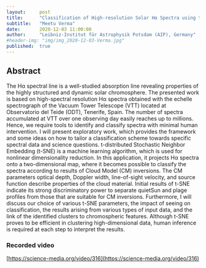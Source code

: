 ```yaml
---
layout:     post
title:      "Classification of High-resolution Solar Hα Spectra using t-distributed Stochastic Neighbor Embedding"
subtitle:   "Meetu Verma"
date:       2020-12-03 11:00:00
author:     "Leibniz-Institut für Astrophysik Potsdam (AIP), Germany"
#header-img: "img/img_2020-12-03-Verma.jpg"
published:  true
---
```


## Abstract
The Hα spectral line is a well-studied absorption line revealing properties of the highly structured and dynamic solar chromosphere. The presented work is based on high-spectral resolution Hα spectra obtained with the echelle spectrograph of the Vacuum Tower Telescope (VTT) located at Observatorio del Teide (ODT), Tenerife, Spain. The number of spectra accumulated at VTT over one observing day easily reaches up to millions. Hence, we require tools to identify and classify spectra with minimal human intervention. I will present exploratory work, which provides the framework and some ideas on how to tailor a classification scheme towards specific spectral data and science questions. t-distributed Stochastic Neighbor Embedding (t-SNE) is a machine learning algorithm, which is used for nonlinear dimensionality reduction. In this application, it projects Hα spectra onto a two-dimensional map, where it becomes possible to classify the spectra according to results of Cloud Model (CM) inversions. The CM parameters optical depth, Doppler width, line-of-sight velocity, and source function describe properties of the cloud material. Initial results of t-SNE indicate its strong discriminatory power to separate quietSun and plage profiles from those that are suitable for CM inversions. Furthermore, I will discuss our choice of various t-SNE parameters, the impact of seeing on classification, the results arising from various types of input data, and the link of the identified clusters to chromospheric features. Although t-SNE proves to be efficient in clustering high-dimensional data, human inference is required at each step to interpret the results.

### Recorded video

[https://science-media.org/video/316](https://science-media.org/video/316)
